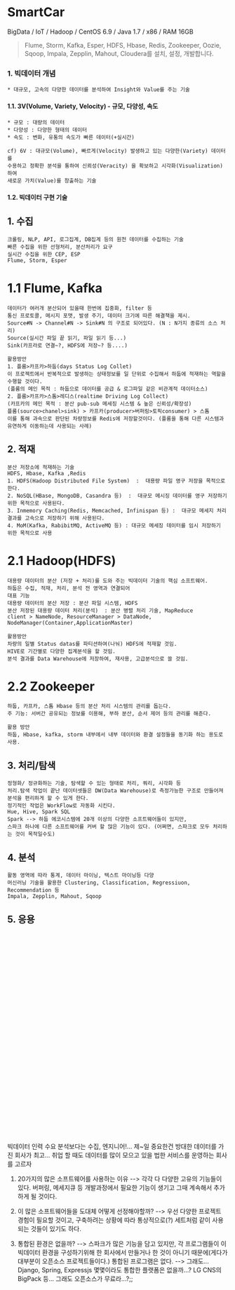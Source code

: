 # SmartCar
BigData / IoT / Hadoop / CentOS 6.9 / Java 1.7 / x86 / RAM 16GB
> Flume, Storm, Kafka, Esper, HDFS, Hbase, Redis, Zookeeper, Oozie, Sqoop, Impala, Zepplin, Mahout, Cloudera를 설치, 설정, 개발합니다.  


### 1. 빅데이터 개념
```
* 대규모, 고속의 다양한 데이터를 분석하여 Insight와 Value를 주는 기술
```

#### 1.1.  3V(Volume, Variety, Velocity) - 규모, 다양성, 속도
```
* 규모 : 대량의 데이터
* 다양성 : 다양한 형태의 데이터
* 속도 : 변화, 유통의 속도가 빠른 데이터(+실시간)

cf) 6V : 대규모(Volume), 빠르게(Velocity) 발생하고 있는 다양한(Variety) 데이터를
수용하고 정확한 분석을 통하여 신뢰성(Veracity) 을 확보하고 시각화(Visualization) 하여 
새로운 가치(Value)를 창출하는 기술
```

#### 1.2.   빅데이터 구현 기술
## 1. 수집
```
크롤링, NLP, API, 로그집계, DB집계 등의 원천 데이터를 수집하는 기술
빠른 수집을 위한 선형처리, 분산처리가 요구
실시간 수집을 위한 CEP, ESP
Flume, Storm, Esper
```
# 1.1 Flume, Kafka
```
데이터가 여러개 분산되어 있을때 한번에 집중화, filter 등
통신 프로토콜, 메시지 포맷, 발생 주기, 데이터 크기에 따른 해결책을 제시.
Source#N -> Channel#N -> Sink#N 의 구조로 되어있다. (N : N가지 종류의 소스 처리)
Source(실시간 파일 끝 읽기, 파일 읽기 등...)
Sink(카프라로 연결~?, HDFS에 저장~? 등....)

활용방안
1. 플룸>카프카>하둡(days Status Log Collet)
이 프로젝트에서 반복적으로 발생하는 상태정보를 일 단위로 수집해서 하둡에 적재하는 역할을 수행할 것이다.
(플룸의 메인 목적 : 하둡으로 데이터를 공급 & 로그파일 같은 비관계적 데이터소스)
2. 플룸>카프카>스톰>레디스(realtime Driving Log Collect)
(카프카의 메인 목적 : 분산 pub-sub 메세징 시스템 & 높은 신뢰성/확장성)
플룸(source>chanel>sink) > 카프카(producer>버퍼링>토픽consumer) > 스톰
이를 통해 과속으로 판단된 차량정보를 Redis에 저장할것이다. (플룸을 통해 다른 시스템과 유연하게 이동하는데 사용되는 사례)
```
## 2. 적재
```
분산 저장소에 적재하는 기술
HDFS, Hbase, Kafka ,Redis
1. HDFS(Hadoop Distributed File System)  :  대용량 파일 영구 저장을 목적으로 한다.
2. NoSQL(HBase, MongoDB, Casandra 등)  :  대규모 메시징 데이터를 영구 저장하기 위한 목적으로 사용된다.
3. Inmemory Caching(Redis, Memcached, Infinispan 등) :  대규모 메세지 처리 결과를 고속으로 저장하기 위해 사용된다.
4. MoM(Kafka, RabibitMQ, ActiveMQ 등) : 대규모 메세징 데이터를 임시 저장하기 위한 목적으로 사용 
```
# 2.1 Hadoop(HDFS)
```
대용량 데이터의 분산 (저장 + 처리)를 도와 주는 빅데이터 기술의 핵심 소프트웨어.
하둡은 수집, 적재, 처리, 분석 전 영역과 연결되어 
대표 기능 
대용량 데이터의 분산 저장 : 분산 파일 시스템, HDFS
분산 저장된 대용량 데이터 처리(분석)  : 분산 병렬 처리 기술, MapReduce
client > NameNode, ResourceManager > DataNode, NodeManager(Container,ApplicationMaster)

활용방안
차량의 일별 Status datas를 파티션하여(나눠) HDFS에 적재할 것임.
HIVE로 기간별로 다양한 집계분석을 할 것임.
분석 결과를 Data Warehouse에 저장하여, 재사용, 고급분석으로 쓸 것임.
```

# 2.2 Zookeeper
```
하둡, 카프카, 스톰 Hbase 등의 분산 처리 시스템의 관리를 돕는다.
주 기능: 서버간 공유되는 정보를 이용해, 부하 분산, 순서 제어 등의 관리를 해준다.

활용 방안
하둡, Hbase, kafka, storm 내부에서 내부 데이터와 환결 설정들을 동기화 하는 용도로 사용.
```

## 3. 처리/탐색
```
정형화/ 정규화하는 기술, 탐색할 수 있는 형태로 처리, 쿼리, 시각화 등
처리.탐색 작업이 끝난 데이터셋들은 DW(Data Warehouse)로 측정가능한 구조로 만들어져 분석을 편리하게 할 수 있게 한다.
정기적인 작업은 WorkFlow로 자동화 시킨다.
Hue, Hive, Spark SQL
Spark --> 하둡 에코시스템에 20개 이상의 다양한 소프트웨어들이 있지만,
스파크 하나에 다른 소프트웨어를 커버 할 많은 기능이 있다. (어쩌면, 스파크로 모두 처리하는 것이 목적일수도) 
```
## 4. 분석
```
활동 영역에 따라 통계, 데이터 마이닝, 텍스트 마이닝등 다양
머신러닝 기술을 활용한 Clustering, Classification, Regressiuon, Recommendation 등
Impala, Zepplin, Mahout, Sqoop
```
## 5. 응용

```


































```
빅데이터 인력 수요
분석보다는 수집, 엔지니어!...
제~일 중요한건 방대한 데이터를 가진 회사가 최고...
취업 할 때도 데이터를 많이 모으고 있을 법한 서비스를 운영하는 회사를 고르자
1. 20가지의 많은 소프트웨어를 사용하는 이유
--> 각각 다 다양한 고유의 기능들이 있다. 
버퍼링, 메세지큐 등 개발과정에서 필요한 기능이 생기고 그때 계속해서 추가하게 될 것이다.

2. 이 많은 소프트웨어들을 도대체 어떻게 선정해야할까?
--> 우선 다양한 프로젝트 경험이 필요할 것이고, 구축하려는 상황에 따라
통상적으로(?) 세트처럼 같이 사용되는 것들이 있기도 하다.

3. 통합된 환경은 없을까?
--> 스파크가 많은 기능을 담고 있지만, 각 프로그램들이 이 빅데이터 환경을 구성하기위해
한 회사에서 만들거나 한 것이 아니기 때문에(게다가 대부분이 오픈소스 프로젝트들이다.)
통합된 프로그램은 없다. 
--> 그래도... Django, Spring, Expressjs 몇몇이라도 통합한 플랫폼은 없을까...?
LG CNS의 BigPack 등... 그래도 오픈소스가 무료라...?;;
```




